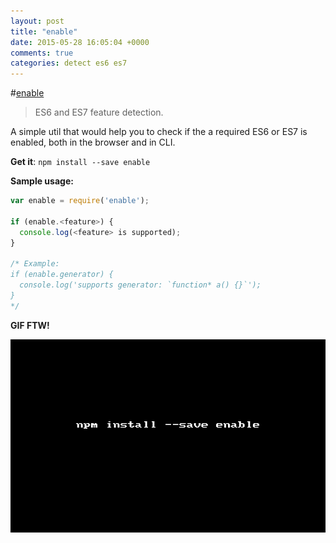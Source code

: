 ```yaml
---
layout: post
title: "enable"
date: 2015-05-28 16:05:04 +0000
comments: true
categories: detect es6 es7
---
```


#[enable](https://www.npmjs.com/package/enable)
> ES6 and ES7 feature detection.

A simple util that would help you to check if the a required ES6 or ES7 is enabled, both in the browser and in CLI.

__Get it__: `npm install --save enable`

__Sample usage:__

```js
var enable = require('enable');
 
if (enable.<feature>) {
  console.log(<feature> is supported);
}
 
/* Example:
if (enable.generator) {
  console.log('supports generator: `function* a() {}`');
}
*/
```

__GIF FTW!__

![enable](/images/enable/enable.gif)
